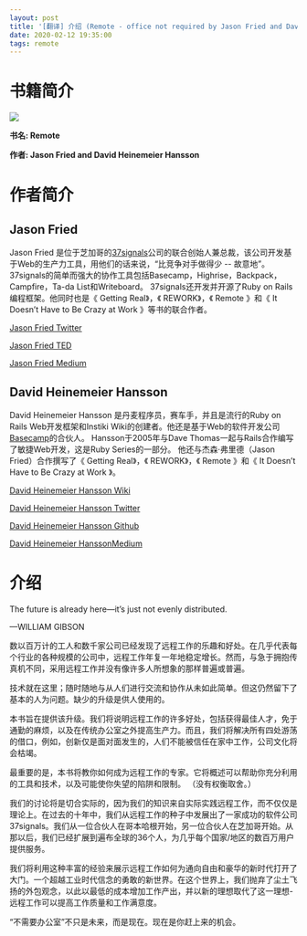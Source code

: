 ```yaml
---
layout: post
title: '[翻译] 介绍 (Remote - office not required by Jason Fried and David Heinemeier Hansson)'
date: 2020-02-12 19:35:00
tags: remote
---
```


# 书籍简介

![](https://image.kambit.cn/20200212214056.png)

**书名: Remote**

**作者: Jason Fried and David Heinemeier Hansson**







# 作者简介

## Jason Fried

Jason Fried 是位于芝加哥的[37signals](http://37signals.com/)公司的联合创始人兼总裁，该公司开发基于Web的生产力工具，用他们的话来说，“比竞争对手做得少 -- 故意地”。 37signals的简单而强大的协作工具包括Basecamp，Highrise，Backpack，Campfire，Ta-da List和Writeboard。 37signals还开发并开源了Ruby on Rails编程框架。他同时也是《 Getting Real》，《 REWORK》，《 Remote 》和《 It Doesn’t Have to Be Crazy at Work 》等书的联合作者。

[Jason Fried Twitter](https://twitter.com/jasonfried)

[Jason Fried TED](https://www.ted.com/speakers/jason_fried)

[Jason Fried Medium](https://medium.com/@jasonfried)

## David Heinemeier Hansson

David Heinemeier Hansson 是丹麦程序员，赛车手，并且是流行的Ruby on Rails Web开发框架和Instiki Wiki的创建者。他还是基于Web的软件开发公司[Basecamp](https://basecamp.com/)的合伙人。 Hansson于2005年与Dave Thomas一起与Rails合作编写了敏捷Web开发，这是Ruby Series的一部分。 他还与杰森·弗里德（Jason Fried）合作撰写了《 Getting Real》，《 REWORK》，《 Remote 》和《 It Doesn’t Have to Be Crazy at Work 》。

[David Heinemeier Hansson Wiki](https://en.wikipedia.org/wiki/David_Heinemeier_Hansson)

[David Heinemeier Hansson Twitter](https://twitter.com/dhh)

[David Heinemeier Hansson Github](https://github.com/dhh)

[David Heinemeier HanssonMedium](https://medium.com/@dhh)



# 介绍

The future is already here—it’s just not evenly distributed.

—WILLIAM GIBSON

数以百万计的工人和数千家公司已经发现了远程工作的乐趣和好处。在几乎代表每个行业的各种规模的公司中，远程工作年复一年地稳定增长。然而，与急于拥抱传真机不同，采用远程工作并没有像许多人所想象的那样普遍或普遍。

技术就在这里；随时随地与从人们进行交流和协作从未如此简单。但这仍然留下了基本的人为问题。缺少的升级是供人使用的。

本书旨在提供该升级。我们将说明远程工作的许多好处，包括获得最佳人才，免于通勤的麻烦，以及在传统办公室之外提高生产力。而且，我们将解决所有四处游荡的借口，例如，创新仅是面对面发生的，人们不能被信任在家中工作，公司文化将会枯竭。

最重要的是，本书将教你如何成为远程工作的专家。它将概述可以帮助你充分利用的工具和技术，以及可能使你失望的陷阱和限制。 （没有权衡取舍。）

我们的讨论将是切合实际的，因为我们的知识来自实际实践远程工作，而不仅仅是理论上。在过去的十年中，我们从远程工作的种子中发展出了一家成功的软件公司37signals。我们从一位合伙人在哥本哈根开始，另一位合伙人在芝加哥开始。从那以后，我们已经扩展到遍布全球的36个人，为几乎每个国家/地区的数百万用户提供服务。

我们将利用这种丰富的经验来展示远程工作如何为通向自由和豪华的新时代打开了大门。一个超越工业时代信念的勇敢的新世界。在这个世界上，我们抛弃了尘土飞扬的外包观念，以此以最低的成本增加工作产出，并以新的理想取代了这一理想-远程工作可以提高工作质量和工作满意度。

“不需要办公室”不只是未来，而是现在。现在是你赶上来的机会。

